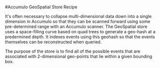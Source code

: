 #Accumulo GeoSpatial Store Recipe

It's often necessary to collapse multi-dimensional data down into a single dimension in Accumulo so that they can be scanned forward using some pre-determined range with an Accumulo scanner. The GeoSpatial store uses a space-filling curve based on quad trees to generate a geo-hash at a predermined depth. It indexes events using this geohash so that the events themselves can be reconstructed when queried.

The purpose of the store is to find all of the possible events that are associated with 2-dimensional geo-points that lie within a given bounding box. 
